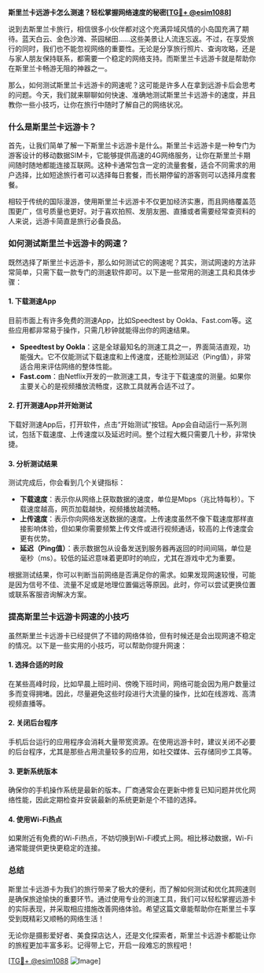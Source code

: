 **斯里兰卡远游卡怎么测速？轻松掌握网络速度的秘密[[TG💪+ @esim1088](https://t.me/s/esim1088)]**

说到去斯里兰卡旅行，相信很多小伙伴都对这个充满异域风情的小岛国充满了期待。蓝天白云、金色沙滩、茶园梯田……这些美景让人流连忘返。不过，在享受旅行的同时，我们也不能忽视网络的重要性。无论是分享旅行照片、查询攻略，还是与家人朋友保持联系，都需要一个稳定的网络支持。而斯里兰卡远游卡就是帮助你在斯里兰卡畅游无阻的神器之一。

那么，如何测试斯里兰卡远游卡的网速呢？这可能是许多人在拿到远游卡后会思考的问题。今天，我们就来聊聊如何快速、准确地测试斯里兰卡远游卡的速度，并且教你一些小技巧，让你在旅行中随时了解自己的网络状况。

### 什么是斯里兰卡远游卡？

首先，让我们简单了解一下斯里兰卡远游卡是什么。斯里兰卡远游卡是一种专门为游客设计的移动数据SIM卡，它能够提供高速的4G网络服务，让你在斯里兰卡期间随时随地都能连接互联网。这种卡通常包含一定的流量套餐，适合不同需求的用户选择，比如短途旅行者可以选择每日套餐，而长期停留的游客则可以选择月度套餐。

相较于传统的国际漫游，使用斯里兰卡远游卡不仅更加经济实惠，而且网络覆盖范围更广，信号质量也更好。对于喜欢拍照、发朋友圈、直播或者需要经常查资料的人来说，远游卡简直是旅行必备良品。

### 如何测试斯里兰卡远游卡的网速？

既然选择了斯里兰卡远游卡，那么如何测试它的网速呢？其实，测试网速的方法非常简单，只需下载一款专门的测速软件即可。以下是一些常用的测速工具和具体步骤：

#### 1. 下载测速App

目前市面上有许多免费的测速App，比如Speedtest by Ookla、Fast.com等。这些应用都非常易于操作，只需几秒钟就能得出你的网速结果。

- **Speedtest by Ookla**：这是全球最知名的测速工具之一，界面简洁直观，功能强大。它不仅能测试下载速度和上传速度，还能检测延迟（Ping值），非常适合用来评估网络的整体性能。
- **Fast.com**：由Netflix开发的一款测速工具，专注于下载速度的测量。如果你主要关心的是视频播放流畅度，这款工具就再合适不过了。

#### 2. 打开测速App并开始测试

下载好测速App后，打开软件，点击“开始测试”按钮。App会自动运行一系列测试，包括下载速度、上传速度以及延迟时间。整个过程大概只需要几十秒，非常快捷。

#### 3. 分析测试结果

测试完成后，你会看到几个关键指标：
- **下载速度**：表示你从网络上获取数据的速度，单位是Mbps（兆比特每秒）。下载速度越高，网页加载越快，视频播放越流畅。
- **上传速度**：表示你向网络发送数据的速度。上传速度虽然不像下载速度那样直接影响体验，但如果你需要频繁上传文件或进行视频通话，较高的上传速度会更有优势。
- **延迟（Ping值）**：表示数据包从设备发送到服务器再返回的时间间隔，单位是毫秒（ms）。较低的延迟意味着更即时的响应，尤其在游戏中尤为重要。

根据测试结果，你可以判断当前网络是否满足你的需求。如果发现网速较慢，可能是因为信号不佳、流量不足或是地理位置偏远等原因。此时，你可以尝试更换位置或联系客服咨询解决方案。

### 提高斯里兰卡远游卡网速的小技巧

虽然斯里兰卡远游卡已经提供了不错的网络体验，但有时候还是会出现网速不稳定的情况。以下是一些实用的小技巧，可以帮助你提升网速：

#### 1. 选择合适的时段

在某些高峰时段，比如早晨上班时间、傍晚下班时间，网络可能会因为用户数量过多而变得拥堵。因此，尽量避免这些时段进行大流量的操作，比如在线游戏、高清视频直播等。

#### 2. 关闭后台程序

手机后台运行的应用程序会消耗大量带宽资源。在使用远游卡时，建议关闭不必要的后台程序，尤其是那些占用流量较多的应用，如社交媒体、云存储同步工具等。

#### 3. 更新系统版本

确保你的手机操作系统是最新的版本。厂商通常会在更新中修复已知问题并优化网络性能，因此定期检查并安装最新的系统更新是个不错的选择。

#### 4. 使用Wi-Fi热点

如果附近有免费的Wi-Fi热点，不妨切换到Wi-Fi模式上网。相比移动数据，Wi-Fi通常能提供更快更稳定的连接。

### 总结

斯里兰卡远游卡为我们的旅行带来了极大的便利，而了解如何测试和优化其网速则是确保旅途愉快的重要环节。通过使用专业的测速工具，我们可以轻松掌握远游卡的实际表现，并采取相应措施改善网络体验。希望这篇文章能帮助你在斯里兰卡享受到既精彩又顺畅的网络生活！

无论你是摄影爱好者、美食探店达人，还是文化探索者，斯里兰卡远游卡都能让你的旅程更加丰富多彩。记得带上它，开启一段难忘的旅程吧！

[[TG💪+ @esim1088](https://t.me/s/esim1088) ![Image](https://i.postimg.cc/4NQfJmqS/Snipaste-2025-05-13-00-14-12.png)]
